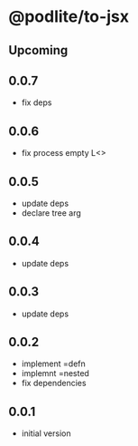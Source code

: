 # @podlite/to-jsx

## Upcoming

## 0.0.7
- fix deps
## 0.0.6
- fix process empty L<>

## 0.0.5
- update deps
- declare tree arg
## 0.0.4
- update deps
## 0.0.3
- update deps

## 0.0.2
- implement =defn
- implemnt =nested
- fix dependencies

## 0.0.1
- initial version

